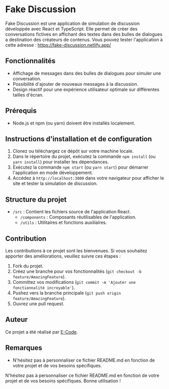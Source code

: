 # Fake Discussion

Fake Discussion est une application de simulation de discussion développée avec React et TypeScript. Elle permet de créer des conversations fictives en affichant des textes dans des bulles de dialogues a destination des créateurs de contenus.
Vous pouvez tester l'application à cette adresse : https://fake-discussion.netlify.app/

## Fonctionnalités

- Affichage de messages dans des bulles de dialogues pour simuler une conversation.
- Possibilité d'ajouter de nouveaux messages à la discussion.
- Design réactif pour une expérience utilisateur optimale sur différentes tailles d'écran.

## Prérequis

- Node.js et npm (ou yarn) doivent être installés localement.

## Instructions d'installation et de configuration

1. Clonez ou téléchargez ce dépôt sur votre machine locale.
2. Dans le répertoire du projet, exécutez la commande `npm install` (ou `yarn install`) pour installer les dépendances.
3. Exécutez la commande `npm start` (ou `yarn start`) pour démarrer l'application en mode développement.
4. Accédez à `http://localhost:3000` dans votre navigateur pour afficher le site et tester la simulation de discussion.

## Structure du projet

- `/src` : Contient les fichiers source de l'application React.
  - `/components` : Composants réutilisables de l'application.
  - `/utils` : Utilitaires et fonctions auxiliaires.

## Contribution

Les contributions à ce projet sont les bienvenues. Si vous souhaitez apporter des améliorations, veuillez suivre ces étapes :

1. Fork du projet.
2. Créez une branche pour vos fonctionnalités (`git checkout -b feature/AmazingFeature`).
3. Committez vos modifications (`git commit -m 'Ajouter une fonctionnalité incroyable'`).
4. Pushez vers la branche principale (`git push origin feature/AmazingFeature`).
5. Ouvrez une pull request.

## Auteur

Ce projet a été réalisé par [E-Code](https://github.com/KinderrKill).

## Remarques

- N'hésitez pas à personnaliser ce fichier README.md en fonction de votre projet et de vos besoins spécifiques.

N'hésitez pas à personnaliser ce fichier README.md en fonction de votre projet et de vos besoins spécifiques. Bonne utilisation !
